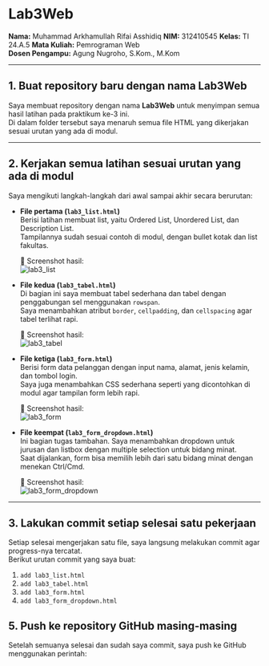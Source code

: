 # Lab3Web


**Nama:** Muhammad Arkhamullah Rifai Asshidiq
**NIM:** 312410545
**Kelas:** TI 24.A.5
**Mata Kuliah:** Pemrograman Web  
**Dosen Pengampu:** Agung Nugroho, S.Kom., M.Kom  


---

## 1. Buat repository baru dengan nama **Lab3Web**
Saya membuat repository dengan nama **Lab3Web** untuk menyimpan semua hasil latihan pada praktikum ke-3 ini.  
Di dalam folder tersebut saya menaruh semua file HTML yang dikerjakan sesuai urutan yang ada di modul.

---

## 2. Kerjakan semua latihan sesuai urutan yang ada di modul
Saya mengikuti langkah-langkah dari awal sampai akhir secara berurutan:

- **File pertama (`lab3_list.html`)**  
  Berisi latihan membuat list, yaitu Ordered List, Unordered List, dan Description List.  
  Tampilannya sudah sesuai contoh di modul, dengan bullet kotak dan list fakultas.

  📸 Screenshot hasil:  
  ![lab3_list](screenshots/lab3_list.png)

- **File kedua (`lab3_tabel.html`)**  
  Di bagian ini saya membuat tabel sederhana dan tabel dengan penggabungan sel menggunakan `rowspan`.  
  Saya menambahkan atribut `border`, `cellpadding`, dan `cellspacing` agar tabel terlihat rapi.

  📸 Screenshot hasil:  
  ![lab3_tabel](screenshots/lab3_tabel.png)

- **File ketiga (`lab3_form.html`)**  
  Berisi form data pelanggan dengan input nama, alamat, jenis kelamin, dan tombol login.  
  Saya juga menambahkan CSS sederhana seperti yang dicontohkan di modul agar tampilan form lebih rapi.

  📸 Screenshot hasil:  
  ![lab3_form](screenshots/lab3_form.png)

- **File keempat (`lab3_form_dropdown.html`)**  
  Ini bagian tugas tambahan. Saya menambahkan dropdown untuk jurusan dan listbox dengan multiple selection untuk bidang minat.  
  Saat dijalankan, form bisa memilih lebih dari satu bidang minat dengan menekan Ctrl/Cmd.

  📸 Screenshot hasil:  
  ![lab3_form_dropdown](screenshots/lab3_form_dropdown.png)

---

## 3. Lakukan commit setiap selesai satu pekerjaan
Setiap selesai mengerjakan satu file, saya langsung melakukan commit agar progress-nya tercatat.  
Berikut urutan commit yang saya buat:
1. `add lab3_list.html`
2. `add lab3_tabel.html`
3. `add lab3_form.html`
4. `add lab3_form_dropdown.html`



## 5. Push ke repository GitHub masing-masing
Setelah semuanya selesai dan sudah saya commit, saya push ke GitHub menggunakan perintah:

